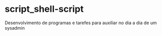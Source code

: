 # script_shell-script
Desenvolvimento de programas e tarefes para auxiliar no dia a dia de um sysadmin 
